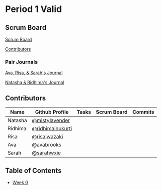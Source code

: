 # Period 1 Valid  

## Scrum Board
[Scrum Board](https://github.com/ridhimainukurti/valid/projects/1)

[Contributors](https://github.com/ridhimainukurti/valid/graphs/contributors)

### Pair Journals

[Ava, Risa, & Sarah's Journal]()

[Natasha & Ridhima's Journal](https://docs.google.com/document/d/14XjNanKRCJLlYLtn_Kr3sNewlQnIewDAhDZlCxQXr7s/edit?usp=sharing)

## Contributors 
| Name | Github Profile | Tasks | Scrum Board | Commits |
|  --- |  ---           | ---   | ---         | ---     |
| Natasha | [@mistylavender](https://github.com/mistylavender) |
| Ridhima | [@ridhimainukurti](https://github.com/ridhimainukurti)  |
| Risa | [@risaiwazaki](https://github.com/risaiwazaki) | 
| Ava | [@avabrooks](https://github.com/avabrooks)  | 
| Sarah | [@sarahwxie](https://github.com/sarahwxie)  | 

## Table of Contents
  - [Week 0]()
  
